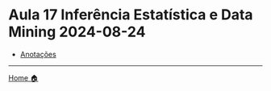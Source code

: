 # Aula 17 Inferência Estatística e Data Mining 2024-08-24


- [Anotações](anotacoes.md)

---

[Home 🏠](../README.md) 